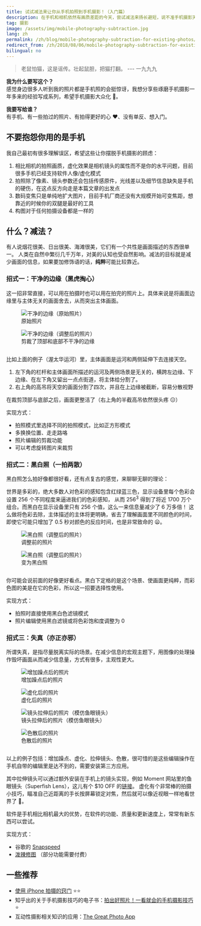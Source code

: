 ```yaml
---
title: 试试减法来让你从手机拍照到手机摄影！（入门篇）
description: 在手机和相机依然有画质差距的今天，尝试减法来扬长避短，说不准手机摄影天才的你可以横空出世
tag: 摄影
image: /assets/img/mobile-photography-subtraction.jpg
lang: zh
permalink: /zh/blog/mobile-photography-subtraction-for-existing-photos/
redirect_from: /zh/2018/08/06/mobile-photography-subtraction-for-existing-photos/
bilingual: no
---
```


> 老鼠怕猫，这是谣传。壮起鼠胆，把猫打翻。 --- 一九九九

**我为什么要写这个？**
<br>感觉身边很多人听到我的照片都是手机照的会挺惊讶，我想分享些琢磨手机摄影一年多来的经验写成系列，希望手机摄影大众化 :iphone:。

**我要写给谁？**
<br>有手机、有一些拍过的照片、有拍得更好的心 :heart:、没有单反、想入门。

## 不要抱怨你用的是手机
我自己最初有很多理解误区，希望这些让你摆脱手机摄影的顾虑：
1. 相比相机的拍照画质，虚化效果是相机镜头的属性而不是你的水平问题，目前很多手机已经支持软件人像/虚化模式
2. 拍照除了像素、镜头参数还会包括传感原件，光线差以及细节信息缺失是手机的硬伤，在这点反方向走是本篇文章的出发点
3. 数码变焦只是单纯地扩大图片，目前手机厂商还没有大规模开始可变焦距，想靠近的时候你的双腿是最好的工具
4. 构图对于任何拍摄设备都是一样的

## 什么？减法？
有人说烟花很美、日出很美、海滩很美，它们有一个共性是画面描述的东西很单一。
人类在自然中繁衍几千万年，对美的认知也受自然影响。减法的目标就是减少画面的信息，如果要加修饰语的话，**纯粹**可能比较靠近。


### 招式一：干净的边缘（黑虎掏心）

这一招非常直接，可以用在拍摄时也可以用在拍完的照片上。具体来说是将画面边缘里与主体无关的画面舍去，从而突出主体画面。

<div class="row" style="margin-bottom: 2em;">
	<div class="6u 6u(medium) 12u$(small)">
        <figure>
            <img src="/assets/img/mobile-photography-basics-original.jpg" alt="干净的边缘（原始照片）" />
            <figcaption>原始照片</figcaption>
        </figure>
    </div>
    <div class="6u 6u$(medium) 12u$(small)">
        <figure>
            <img src="/assets/img/mobile-photography-clear-edge.jpg" alt="干净的边缘（调整后的照片）" />
            <figcaption>剪裁了顶部和底部不干净的边缘</figcaption>
        </figure>
    </div>
</div>

比如上面的例子（渥太华运河）里，主体画面是运河和两侧延伸下去连接天空。
1. 左下角的栏杆和主体画面所描述的运河及两侧场景是无关的，横跨左边缘、下边缘、在左下角又留出一点点街道，将主体给分割了。
2. 右上角的高吊将天空的画面分割了四次，并且在上边缘被截断，容易分散视野

在裁剪顶部与底部之后，画面更整洁了（右上角的半截高吊依然很头疼 :expressionless:）

实现方式：
- 拍照模式里选择不同的拍照模式，比如正方形模式
- 多换换位置、走走路咯
- 照片编辑的剪裁功能
- 可以考虑旋转图片来裁剪

### 招式二：黑白照（一拍两散）

黑白照怎么拍好像都很好看，还有点复古的感觉，来聊聊无聊的理论：

世界是多彩的，绝大多数人对色彩的感知包含红绿蓝三色，显示设备里每个色彩会设置 256 个不同程度来逼进我们的色彩感知，
从而 256<sup>3</sup> 得到了将近 1700 万个组合。而黑白在显示设备里只有 256 个值，这么一来信息量减少了 6 万多倍！
这么做将色彩去除，主体描述的主体将更明确，省去了理解画面里不同颜色的时间，即使它可能只增加了 0.5 秒对颜色的反应时间，也是非常致命的 :frowning:。

<div class="row" style="margin-bottom: 2em;">
	<div class="6u 6u(medium) 12u$(small)">
        <figure>
            <img src="/assets/img/mobile-photography-clear-edge.jpg" alt="黑白照（调整后的照片）" />
            <figcaption>调整前的照片</figcaption>
        </figure>
    </div>
    <div class="6u 6u$(medium) 12u$(small)">
        <figure>
            <img src="/assets/img/mobile-photography-black-and-white.jpg" alt="黑白照（调整后的照片）" />
            <figcaption>变为黑白照</figcaption>
        </figure>
    </div>
</div>

你可能会说前面的好像更好看点。黑白下定格的是这个场景、使画面更纯粹，而彩色图的美是在它的色彩，所以这一招要选择性使用。

实现方式：
- 拍照时直接使用黑白色滤镜模式
- 照片编辑使用黑白滤镜或将色彩饱和度调整为 0

### 招式三：失真（亦正亦邪）

所谓失真，是指尽量脱离实际的场景。在减少信息的宏观主题下，用图像的处理操作毁坏画面从而减少信息量，方式有很多，主观性更大。

<div class="row" style="margin-bottom: 2em;">
	<div class="6u 6u(medium) 12u$(small)">
        <figure>
            <img src="/assets/img/mobile-photography-grain.jpg" alt="增加躁点后的照片" />
            <figcaption>增加躁点后的照片</figcaption>
        </figure>
    </div>
    <div class="6u 6u$(medium) 12u$(small)">
        <figure>
            <img src="/assets/img/mobile-photography-blur.jpg" alt="虚化后的照片" />
            <figcaption>虚化后的照片</figcaption>
        </figure>
    </div>
    <div class="6u 6u(medium) 12u$(small)">
        <figure>
            <img src="/assets/img/mobile-photography-lens-distortion.jpg" alt="镜头拉伸后的照片（模仿鱼眼镜头）" />
            <figcaption>镜头拉伸后的照片（模仿鱼眼镜头）</figcaption>
        </figure>
    </div>
    <div class="6u 6u$(medium) 12u$(small)">
        <figure>
            <img src="/assets/img/mobile-photography-fringing.jpg" alt="色散后的照片" />
            <figcaption>色散后的照片</figcaption>
        </figure>
    </div>
</div>

以上的例子包括：增加躁点、虚化、拉伸镜头、色散，很可惜的是这些编辑操作在手机自带的编辑里是达不到的，需要安装第三方应用。

其中拉伸镜头可以通过额外安装在手机上的镜头实现，例如 Moment 网站里的鱼眼镜头（Superfish Lens），这儿有个 $10 OFF 的[链接](https://www.shopmoment.com/shop?tap_a=30146-d3ce98&tap_s=272734-a8e33f&utm_medium=referral&utm_source=ambassador&utm_campaign=Moment+Referral+Program&utm_content=liucheng)。
虚化有个非常棒的拍摄小技巧，瞄准自己近距离的手长按屏幕锁定对焦，然后就可以像近视眼一样地看世界了 :eyes:。

软件是手机相比相机最大的优势，在软件的功能、质量和更新速度上，常常有新东西可以尝试。

实现方式：
- 谷歌的 [Snapspeed](https://itunes.apple.com/cn/app/snapseed/id439438619?mt=8&at=1010lMBM)
- [泼辣修图](https://itunes.apple.com/cn/app/%E6%B3%BC%E8%BE%A3%E4%BF%AE%E5%9B%BE/id988173374?mt=8&at=1010lMBM) （部分功能需要付费）

## 一些推荐

-  [使用 iPhone 拍摄的窍门](https://www.apple.com/cn/iphone/photography-how-to/) :star::star:
-  知乎出的关于手机摄影技巧的电子书：[拍出好照片！一看就会的手机摄影技巧](https://www.zhihu.com/pub/book/119554612) :star:
-  互动性摄影相关知识的应用：[The Great Photo App](https://itunes.apple.com/cn/app/the-great-photo-app/id766214869?mt=8)